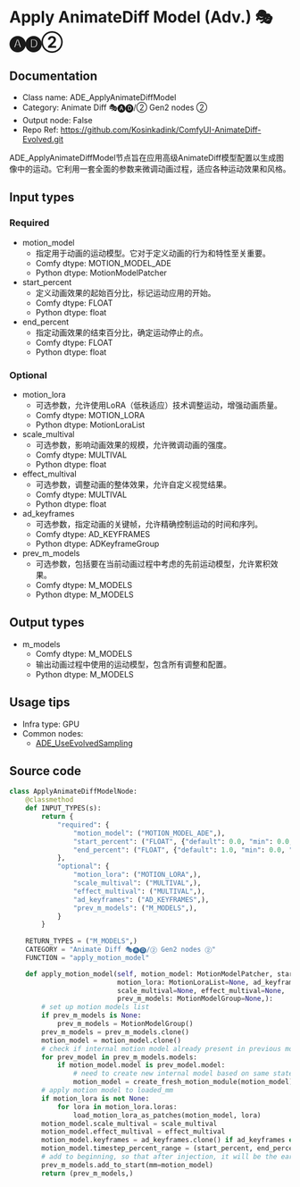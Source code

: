 # Apply AnimateDiff Model (Adv.) 🎭🅐🅓②
## Documentation
- Class name: ADE_ApplyAnimateDiffModel
- Category: Animate Diff 🎭🅐🅓/② Gen2 nodes ②
- Output node: False
- Repo Ref: https://github.com/Kosinkadink/ComfyUI-AnimateDiff-Evolved.git

ADE_ApplyAnimateDiffModel节点旨在应用高级AnimateDiff模型配置以生成图像中的运动。它利用一套全面的参数来微调动画过程，适应各种运动效果和风格。

## Input types
### Required
- motion_model
    - 指定用于动画的运动模型。它对于定义动画的行为和特性至关重要。
    - Comfy dtype: MOTION_MODEL_ADE
    - Python dtype: MotionModelPatcher
- start_percent
    - 定义动画效果的起始百分比，标记运动应用的开始。
    - Comfy dtype: FLOAT
    - Python dtype: float
- end_percent
    - 指定动画效果的结束百分比，确定运动停止的点。
    - Comfy dtype: FLOAT
    - Python dtype: float

### Optional
- motion_lora
    - 可选参数，允许使用LoRA（低秩适应）技术调整运动，增强动画质量。
    - Comfy dtype: MOTION_LORA
    - Python dtype: MotionLoraList
- scale_multival
    - 可选参数，影响动画效果的规模，允许微调动画的强度。
    - Comfy dtype: MULTIVAL
    - Python dtype: float
- effect_multival
    - 可选参数，调整动画的整体效果，允许自定义视觉结果。
    - Comfy dtype: MULTIVAL
    - Python dtype: float
- ad_keyframes
    - 可选参数，指定动画的关键帧，允许精确控制运动的时间和序列。
    - Comfy dtype: AD_KEYFRAMES
    - Python dtype: ADKeyframeGroup
- prev_m_models
    - 可选参数，包括要在当前动画过程中考虑的先前运动模型，允许累积效果。
    - Comfy dtype: M_MODELS
    - Python dtype: M_MODELS

## Output types
- m_models
    - Comfy dtype: M_MODELS
    - 输出动画过程中使用的运动模型，包含所有调整和配置。
    - Python dtype: M_MODELS

## Usage tips
- Infra type: GPU
- Common nodes:
    - [ADE_UseEvolvedSampling](../../ComfyUI-AnimateDiff-Evolved/Nodes/ADE_UseEvolvedSampling.md)

## Source code
```python
class ApplyAnimateDiffModelNode:
    @classmethod
    def INPUT_TYPES(s):
        return {
            "required": {
                "motion_model": ("MOTION_MODEL_ADE",),
                "start_percent": ("FLOAT", {"default": 0.0, "min": 0.0, "max": 1.0, "step": 0.001}),
                "end_percent": ("FLOAT", {"default": 1.0, "min": 0.0, "max": 1.0, "step": 0.001}),
            },
            "optional": {
                "motion_lora": ("MOTION_LORA",),
                "scale_multival": ("MULTIVAL",),
                "effect_multival": ("MULTIVAL",),
                "ad_keyframes": ("AD_KEYFRAMES",),
                "prev_m_models": ("M_MODELS",),
            }
        }
    
    RETURN_TYPES = ("M_MODELS",)
    CATEGORY = "Animate Diff 🎭🅐🅓/② Gen2 nodes ②"
    FUNCTION = "apply_motion_model"

    def apply_motion_model(self, motion_model: MotionModelPatcher, start_percent: float=0.0, end_percent: float=1.0,
                           motion_lora: MotionLoraList=None, ad_keyframes: ADKeyframeGroup=None,
                           scale_multival=None, effect_multival=None,
                           prev_m_models: MotionModelGroup=None,):
        # set up motion models list
        if prev_m_models is None:
            prev_m_models = MotionModelGroup()
        prev_m_models = prev_m_models.clone()
        motion_model = motion_model.clone()
        # check if internal motion model already present in previous model - create new if so
        for prev_model in prev_m_models.models:
            if motion_model.model is prev_model.model:
                # need to create new internal model based on same state_dict
                motion_model = create_fresh_motion_module(motion_model)
        # apply motion model to loaded_mm
        if motion_lora is not None:
            for lora in motion_lora.loras:
                load_motion_lora_as_patches(motion_model, lora)
        motion_model.scale_multival = scale_multival
        motion_model.effect_multival = effect_multival
        motion_model.keyframes = ad_keyframes.clone() if ad_keyframes else ADKeyframeGroup()
        motion_model.timestep_percent_range = (start_percent, end_percent)
        # add to beginning, so that after injection, it will be the earliest of prev_m_models to be run
        prev_m_models.add_to_start(mm=motion_model)
        return (prev_m_models,)